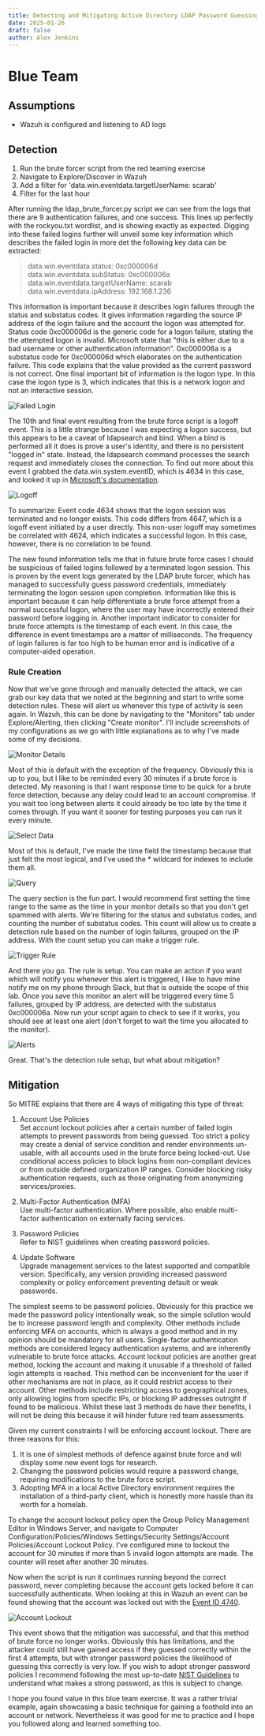 ```yaml
---
title: Detecting and Mitigating Active Directory LDAP Password Guessing Attacks with Wazuh
date: 2025-01-26
draft: false
author: Alex Jenkins
---
```

# Blue Team
## Assumptions
- Wazuh is configured and listening to AD logs

## Detection
1. Run the brute forcer script from the red teaming exercise
2. Navigate to Explore/Discover in Wazuh
3. Add a filter for 'data.win.eventdata.targetUserName: scarab'
4. Filter for the last hour

After running the ldap_brute_forcer.py script we can see from the logs that there are 9 authentication failures, and one success. This lines up perfectly with the rockyou.txt wordlist, and is showing exactly as expected. Digging into these failed logins further will unveil some key information which describes the failed login in more det the following key data can be extracted:

> data.win.eventdata.status: 0xc000006d  
data.win.eventdata.subStatus: 0xc000006a  
data.win.eventdata.targetUserName: scarab  
data.win.eventdata.ipAddress: 192.168.1.236  

This information is important because it describes login failures through the status and substatus codes. It gives information regarding the source IP address of the login failure and the account the logon was attempted for. Status code 0xc000006d is the generic code for a logon failure, stating the the attempted logon is invalid. Microsoft state that "this is either due to a bad username or other authentication information". 0xc000006a is a substatus code for 0xc000006d which elaborates on the authentication failure. This code explains that the value provided as the current password is not correct. One final important bit of information is the logon type. In this case the logon type is 3, which indicates that this is a network logon and not an interactive session.

![Failed Login](/jenkaj-lab/failed_login.png)

The 10th and final event resulting from the brute force script is a logoff event. This is a little strange because I was expecting a logon success, but this appears to be a caveat of ldapsearch and bind. When a bind is performed all it does is prove a user's identity, and there is no persistent "logged in" state. Instead, the ldapsearch command processes the search request and immediately closes the connection. To find out more about this event I grabbed the data.win.system.eventID, which is 4634 in this case, and looked it up in [Microsoft's documentation](learn.microsoft.com/en-us/previous-versions/windows/it-pro/windows-10/security/threat-protection/auditing/event-4634).

![Logoff](/jenkaj-lab/logoff.png)

To summarize: Event code 4634 shows that the logon session was terminated and no longer exists. This code differs from 4647, which is a logoff event initiated by a user directly. This non-user logoff may sometimes be correlated with 4624, which indicates a successful logon. In this case, however, there is no correlation to be found.

The new found information tells me that in future brute force cases I should be suspicious of failed logins followed by a terminated logon session. This is proven by the event logs generated by the LDAP brute forcer, which has managed to successfully guess password credentials, immediately terminating the logon session upon completion. Information like this is important because it can help differentiate a brute force attempt from a normal successful logon, where the user may have incorrectly entered their password before logging in. Another important indicator to consider for brute force attempts is the timestamp of each event. In this case, the difference in event timestamps are a matter of milliseconds. The frequency of login failures is far too high to be human error and is indicative of a computer-aided operation.

### Rule Creation
Now that we've gone through and manually detected the attack, we can grab our key data that we noted at the beginning and start to write some detection rules. These will alert us whenever this type of activity is seen again. In Wazuh, this can be done by navigating to the "Monitors" tab under Explore/Alerting, then clicking "Create monitor". I'll include screenshots of my configurations as we go with little explanations as to why I've made some of my decisions.

![Monitor Details](/jenkaj-lab/monitor_details.png)

Most of this is default with the exception of the frequency. Obviously this is up to you, but I like to be reminded every 30 minutes if a brute force is detected. My reasoning is that I want response time to be quick for a brute force detection, because any delay could lead to an account compromise. If you wait too long between alerts it could already be too late by the time it comes through. If you want it sooner for testing purposes you can run it every minute.

![Select Data](/jenkaj-lab/select_data.png)

Most of this is default, I've made the time field the timestamp because that just felt the most logical, and I've used the * wildcard for indexes to include them all.

![Query](/jenkaj-lab/query.png)

The query section is the fun part. I would recommend first setting the time range to the same as the time in your monitor details so that you don't get spammed with alerts. We're filtering for the status and substatus codes, and counting the number of substatus codes. This count will allow us to create a detection rule based on the number of login failures, grouped on the IP address. With the count setup you can make a trigger rule.

![Trigger Rule](/jenkaj-lab/trigger.png)

And there you go. The rule is setup. You can make an action if you want which will notify you whenever this alert is triggered, I like to have mine notify me on my phone through Slack, but that is outside the scope of this lab. Once you save this monitor an alert will be triggered every time 5 failures, grouped by IP address, are detected with the substatus 0xc000006a. Now run your script again to check to see if it works, you should see at least one alert (don't forget to wait the time you allocated to the monitor).

![Alerts](/jenkaj-lab/alert.png)

Great. That's the detection rule setup, but what about mitigation?

## Mitigation
So MITRE explains that there are 4 ways of mitigating this type of threat: 

1. Account Use Policies  
Set account lockout policies after a certain number of failed login attempts to prevent passwords from being guessed. Too strict a policy may create a denial of service condition and render environments un-usable, with all accounts used in the brute force being locked-out. Use conditional access policies to block logins from non-compliant devices or from outside defined organization IP ranges. Consider blocking risky authentication requests, such as those originating from anonymizing services/proxies.

2. Multi-Factor Authentication (MFA)  
Use multi-factor authentication. Where possible, also enable multi-factor authentication on externally facing services.

3. Password Policies  
Refer to NIST guidelines when creating password policies.

4. Update Software  
Upgrade management services to the latest supported and compatible version. Specifically, any version providing increased password complexity or policy enforcement preventing default or weak passwords.

The simplest seems to be password policies. Obviously for this practice we made the password policy intentionally weak, so the simple solution would be to increase password length and complexity. Other methods include enforcing MFA on accounts, which is always a good method and in my opinion should be mandatory for all users. Single-factor authentication methods are considered legacy authentication systems, and are inherently vulnerable to brute force attacks. Account lockout policies are another great method, locking the account and making it unusable if a threshold of failed login attempts is reached. This method can be inconvenient for the user if other mechanisms are not in place, as it could restrict access to their account. Other methods include restricting access to geographical zones, only allowing logins from specific IPs, or blocking IP addresses outright if found to be malicious. Whilst these last 3 methods do have their benefits, I will not be doing this because it will hinder future red team assessments.

Given my current constraints I will be enforcing account lockout. There are three reasons for this:

1. It is one of simplest methods of defence against brute force and will display some new event logs for research.
2. Changing the password policies would require a password change, requiring modifications to the brute force script. 
3. Adopting MFA in a local Active Directory environment requires the installation of a third-party client, which is honestly more hassle than its worth for a homelab.

To change the account lockout policy open the Group Policy Management Editor in Windows Server, and navigate to Computer Configuration/Policies/Windows Settings/Security Settings/Account Policies/Account Lockout Policy. I've configured mine to lockout the account for 30 minutes if more than 5 invalid logon attempts are made. The counter will reset after another 30 minutes. 

Now when the script is run it continues running beyond the correct password, never completing because the account gets locked before it can successfully authenticate. When looking at this in Wazuh an event can be found showing that the account was locked out with the [Event ID 4740](learn.microsoft.com/en-us/previous-versions/windows/it-pro/windows-10/security/threat-protection/auditing/event-4740).

![Account Lockout](/jenkaj-lab/account_lockout.png)

This event shows that the mitigation was successful, and that this method of brute force no longer works. Obviously this has limitations, and the attacker could still have gained access if they guessed correctly within the first 4 attempts, but with stronger password policies the likelihood of guessing this correctly is very low. If you wish to adopt stronger password policies I recommend following the most up-to-date [NIST Guidelines](https://pages.nist.gov/800-63-4/sp800-63b.html) to understand what makes a strong password, as this is subject to change.

I hope you found value in this blue team exercise. It was a rather trivial example, again showcasing a basic technique for gaining a foothold into an account or network. Nevertheless it was good for me to practice and I hope you followed along and learned something too.